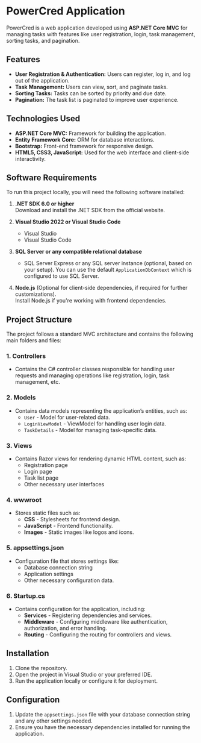 # PowerCred Application

PowerCred is a web application developed using **ASP.NET Core MVC** for managing tasks with features like user registration, login, task management, sorting tasks, and pagination.

## Features
- **User Registration & Authentication:** Users can register, log in, and log out of the application.
- **Task Management:** Users can view, sort, and paginate tasks.
- **Sorting Tasks:** Tasks can be sorted by priority and due date.
- **Pagination:** The task list is paginated to improve user experience.

## Technologies Used
- **ASP.NET Core MVC:** Framework for building the application.
- **Entity Framework Core:** ORM for database interactions.
- **Bootstrap:** Front-end framework for responsive design.
- **HTML5, CSS3, JavaScript:** Used for the web interface and client-side interactivity.

## Software Requirements
To run this project locally, you will need the following software installed:

1. **.NET SDK 6.0 or higher**  
   Download and install the .NET SDK from the official website.

2. **Visual Studio 2022 or Visual Studio Code**  
   - Visual Studio
   - Visual Studio Code
   
3. **SQL Server or any compatible relational database**  
   - SQL Server Express or any SQL server instance (optional, based on your setup). You can use the default `ApplicationDbContext` which is configured to use SQL Server.

4. **Node.js** (Optional for client-side dependencies, if required for further customizations).  
   Install Node.js if you're working with frontend dependencies.


## Project Structure

The project follows a standard MVC architecture and contains the following main folders and files:

### 1. **Controllers**
   - Contains the C# controller classes responsible for handling user requests and managing operations like registration, login, task management, etc.

### 2. **Models**
   - Contains data models representing the application’s entities, such as:
     - `User` - Model for user-related data.
     - `LoginViewModel` - ViewModel for handling user login data.
     - `TaskDetails` - Model for managing task-specific data.

### 3. **Views**
   - Contains Razor views for rendering dynamic HTML content, such as:
     - Registration page
     - Login page
     - Task list page
     - Other necessary user interfaces

### 4. **wwwroot**
   - Stores static files such as:
     - **CSS** - Stylesheets for frontend design.
     - **JavaScript** - Frontend functionality.
     - **Images** - Static images like logos and icons.

### 5. **appsettings.json**
   - Configuration file that stores settings like:
     - Database connection string
     - Application settings
     - Other necessary configuration data.

### 6. **Startup.cs**
   - Contains configuration for the application, including:
     - **Services** - Registering dependencies and services.
     - **Middleware** - Configuring middleware like authentication, authorization, and error handling.
     - **Routing** - Configuring the routing for controllers and views.
   
## Installation

1. Clone the repository.
2. Open the project in Visual Studio or your preferred IDE.
3. Run the application locally or configure it for deployment.

## Configuration

1. Update the `appsettings.json` file with your database connection string and any other settings needed.
2. Ensure you have the necessary dependencies installed for running the application.

